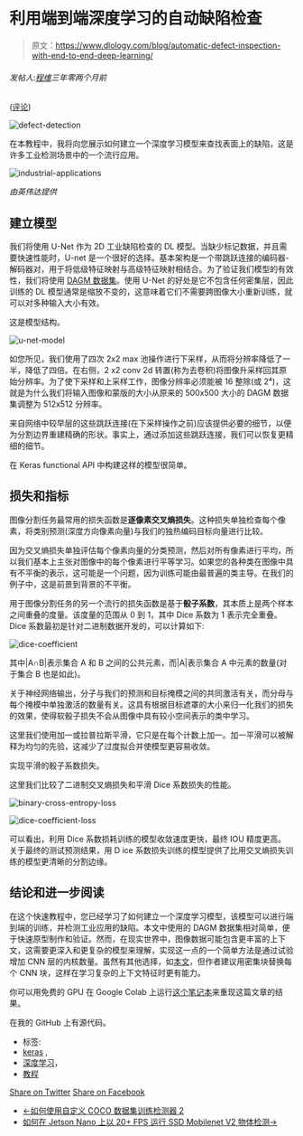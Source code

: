 # 利用端到端深度学习的自动缺陷检查

> 原文：<https://www.dlology.com/blog/automatic-defect-inspection-with-end-to-end-deep-learning/>

###### 发帖人:[程维](/blog/author/Chengwei/)三年零两个月前

([评论](/blog/automatic-defect-inspection-with-end-to-end-deep-learning/#disqus_thread))

![defect-detection](img/c7d093968b6a1e5940e7eacb57bc457a.png)

在本教程中，我将向您展示如何建立一个深度学习模型来查找表面上的缺陷，这是许多工业检测场景中的一个流行应用。

![industrial-applications](img/8dd080645ecc5187f3ca03c1bf3b439b.png)

*由英伟达提供*

## 建立模型

我们将使用 U-Net 作为 2D 工业缺陷检查的 DL 模型。当缺少标记数据，并且需要快速性能时，U-net 是一个很好的选择。基本架构是一个带跳跃连接的编码器-解码器对，用于将低级特征映射与高级特征映射相结合。为了验证我们模型的有效性，我们将使用 [DAGM 数据集](https://resources.mpi-inf.mpg.de/conference/dagm/2007/prizes.html)。使用 U-Net 的好处是它不包含任何密集层，因此训练的 DL 模型通常是缩放不变的，这意味着它们不需要跨图像大小重新训练，就可以对多种输入大小有效。

这是模型结构。

![u-net-model](img/e3f520f4bdedae20c7ef3b7ed8baa1b7.png)

如您所见，我们使用了四次 2x2 max 池操作进行下采样，从而将分辨率降低了一半，降低了四倍。在右侧，2 x2 conv 2d 转置(称为去卷积)将图像升采样回其原始分辨率。为了使下采样和上采样工作，图像分辨率必须能被 16 整除(或 2⁴)，这就是为什么我们将输入图像和蒙版的大小从原来的 500x500 大小的 DAGM 数据集调整为 512x512 分辨率。

来自网络中较早层的这些跳跃连接(在下采样操作之前)应该提供必要的细节，以便为分割边界重建精确的形状。事实上，通过添加这些跳跃连接，我们可以恢复更精细的细节。

在 Keras functional API 中构建这样的模型很简单。

## 损失和指标

图像分割任务最常用的损失函数是**逐像素交叉熵损失**。这种损失单独检查每个像素，将类别预测(深度方向像素向量)与我们的独热编码目标向量进行比较。

因为交叉熵损失单独评估每个像素向量的分类预测，然后对所有像素进行平均，所以我们基本上主张对图像中的每个像素进行平等学习。如果您的各种类在图像中具有不平衡的表示，这可能是一个问题，因为训练可能由最普遍的类主导。在我们的例子中，这是前景到背景的不平衡。

用于图像分割任务的另一个流行的损失函数是基于**骰子系数**，其本质上是两个样本之间重叠的度量。该度量的范围从 0 到 1，其中 Dice 系数为 1 表示完全重叠。Dice 系数最初是针对二进制数据开发的，可以计算如下:

![dice-coefficient](img/1b56fd8ba86a8a1587e8dd12ba2a73fc.png)

其中|A∩B|表示集合 A 和 B 之间的公共元素，而|A|表示集合 A 中元素的数量(对于集合 B 也是如此)。

关于神经网络输出，分子与我们的预测和目标掩模之间的共同激活有关，而分母与每个掩模中单独激活的数量有关。这具有根据目标遮罩的大小来归一化我们的损失的效果，使得软骰子损失不会从图像中具有较小空间表示的类中学习。

这里我们使用加一或拉普拉斯平滑，它只是在每个计数上加一。加一平滑可以被解释为均匀的先验，这减少了过度拟合并使模型更容易收敛。

实现平滑的骰子系数损失。

这里我们比较了二进制交叉熵损失和平滑 Dice 系数损失的性能。

![binary-cross-entropy-loss](img/2c99c1c001f02504cb1d00a5f14eed75.png)

![dice-coefficient-loss](img/b76c098df02cfa5aa09aff082e566191.png)

可以看出，利用 Dice 系数损耗训练的模型收敛速度更快，最终 IOU 精度更高。关于最终的测试预测结果，用 D ice 系数损失训练的模型提供了比用交叉熵损失训练的模型更清晰的分割边缘。

## 结论和进一步阅读

在这个快速教程中，您已经学习了如何建立一个深度学习模型，该模型可以进行端到端的训练，并检测工业应用的缺陷。本文中使用的 DAGM 数据集相对简单，便于快速原型制作和验证。然而，在现实世界中，图像数据可能包含更丰富的上下文，这需要更深入和更复杂的模型来理解，实现这一点的一个简单方法是通过试验增加 CNN 层的内核数量。虽然有其他选择，如[本文](https://arxiv.org/abs/1611.09326)，但作者建议用密集块替换每个 CNN 块，这样在学习复杂的上下文特征时更有能力。

你可以用免费的 GPU 在 Google Colab 上运行[这个笔记本](https://colab.research.google.com/github/Tony607/Industrial-Defect-Inspection-segmentation/blob/master/Industrial_Defect_Inspection_with_image_segmentation.ipynb)来重现这篇文章的结果。

在我的 GitHub 上有源代码。

*   标签:
*   [keras](/blog/tag/keras/) ,
*   [深度学习](/blog/tag/deep-learning/)，
*   [教程](/blog/tag/tutorial/)

[Share on Twitter](https://twitter.com/intent/tweet?url=https%3A//www.dlology.com/blog/automatic-defect-inspection-with-end-to-end-deep-learning/&text=Automatic%20Defect%20Inspection%20with%20End-to-End%20Deep%20Learning) [Share on Facebook](https://www.facebook.com/sharer/sharer.php?u=https://www.dlology.com/blog/automatic-defect-inspection-with-end-to-end-deep-learning/)

*   [←如何使用自定义 COCO 数据集训练检测器 2](/blog/how-to-train-detectron2-with-custom-coco-datasets/)
*   [如何在 Jetson Nano 上以 20+ FPS 运行 SSD Mobilenet V2 物体检测→](/blog/how-to-run-ssd-mobilenet-v2-object-detection-on-jetson-nano-at-20-fps/)